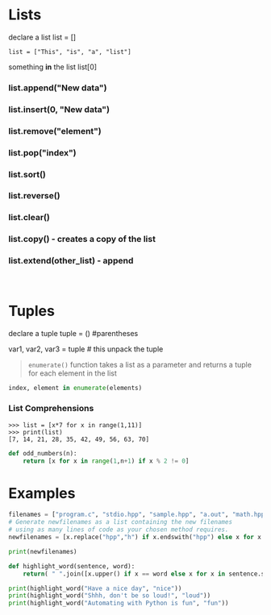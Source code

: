 # Lists
declare a list
list = []
```
list = ["This", "is", "a", "list"]
```
something **in** the list
list[0]

### list.append("New data") 
### list.insert(0, "New data")
### list.remove("element")
### list.pop("index")
### list.sort()
### list.reverse()
### list.clear()
### list.copy() - creates a copy of the list
### list.extend(other_list) - append


<br>

# Tuples
declare a tuple
tuple = () #parentheses

var1, var2, var3 = tuple # this unpack the tuple


>`enumerate()` function takes a list as a parameter and returns a tuple for each element in the list
```py
index, element in enumerate(elements)
```

### List Comprehensions
```
>>> list = [x*7 for x in range(1,11)]
>>> print(list)
[7, 14, 21, 28, 35, 42, 49, 56, 63, 70]
```
```py
def odd_numbers(n):
	return [x for x in range(1,n+1) if x % 2 != 0]
```
# Examples

```py
filenames = ["program.c", "stdio.hpp", "sample.hpp", "a.out", "math.hpp", "hpp.out"]
# Generate newfilenames as a list containing the new filenames
# using as many lines of code as your chosen method requires.
newfilenames = [x.replace("hpp","h") if x.endswith("hpp") else x for x in filenames]

print(newfilenames) 
```

```py
def highlight_word(sentence, word):
	return( " ".join([x.upper() if x == word else x for x in sentence.split()]))

print(highlight_word("Have a nice day", "nice"))
print(highlight_word("Shhh, don't be so loud!", "loud"))
print(highlight_word("Automating with Python is fun", "fun"))
```

